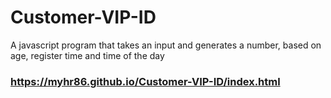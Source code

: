 # Customer-VIP-ID
A javascript program that takes an input and generates a number, based on age, register time and time of the day

### https://myhr86.github.io/Customer-VIP-ID/index.html
